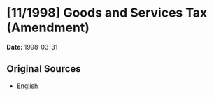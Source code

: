 # [11/1998] Goods and Services Tax (Amendment)

**Date:** 1998-03-31

## Original Sources

- [English](https://documents.gov.lk/view/acts/1998/3/11-1998_E.pdf)
